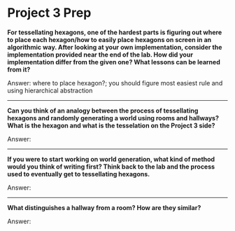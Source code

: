 # Project 3 Prep

**For tessellating hexagons, one of the hardest parts is figuring out where to place each hexagon/how to easily place hexagons on screen in an algorithmic way.
After looking at your own implementation, consider the implementation provided near the end of the lab.
How did your implementation differ from the given one? What lessons can be learned from it?**

Answer: where to place hexagon?;  you should figure most easiest rule and using hierarchical abstraction

-----

**Can you think of an analogy between the process of tessellating hexagons and randomly generating a world using rooms and hallways?
What is the hexagon and what is the tesselation on the Project 3 side?**

Answer:

-----
**If you were to start working on world generation, what kind of method would you think of writing first? 
Think back to the lab and the process used to eventually get to tessellating hexagons.**

Answer:

-----
**What distinguishes a hallway from a room? How are they similar?**

Answer:
